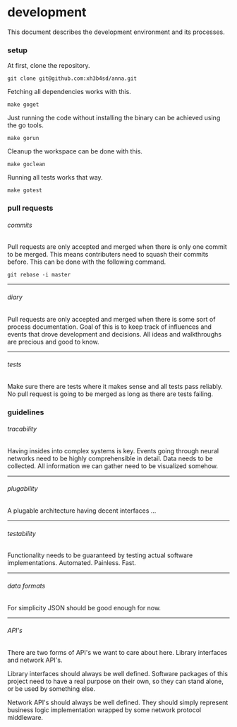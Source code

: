 # development
This document describes the development environment and its processes.

### setup
At first, clone the repository.
```
git clone git@github.com:xh3b4sd/anna.git
```

Fetching all dependencies works with this.
```
make goget
```

Just running the code without installing the binary can be achieved using the
go tools.
```
make gorun
```

Cleanup the workspace can be done with this.
```
make goclean
```

Running all tests works that way.
```
make gotest
```

### pull requests

###### commits
Pull requests are only accepted and merged when there is only one commit to be
merged. This means contributers need to squash their commits before. This can
be done with the following command.
```
git rebase -i master
```

---

###### diary
Pull requests are only accepted and merged when there is some sort of process
documentation. Goal of this is to keep track of influences and events that
drove development and decisions. All ideas and walkthroughs are precious and
good to know.

---

###### tests
Make sure there are tests where it makes sense and all tests pass reliably. No
pull request is going to be merged as long as there are tests failing.

### guidelines

###### tracability
Having insides into complex systems is key. Events going through neural
networks need to be highly comprehensible in detail. Data needs to be
collected. All information we can gather need to be visualized somehow.

---

###### plugability
A plugable architecture having decent interfaces ...

---

###### testability
Functionality needs to be guaranteed by testing actual software
implementations. Automated. Painless. Fast.

---

###### data formats
For simplicity JSON should be good enough for now.

---

###### API's
There are two forms of API's we want to care about here. Library interfaces and
network API's.

Library interfaces should always be well defined. Software packages of this
project need to have a real purpose on their own, so they can stand alone, or
be used by something else.

Network API's should always be well defined. They should simply represent
business logic implementation wrapped by some network protocol middleware.
